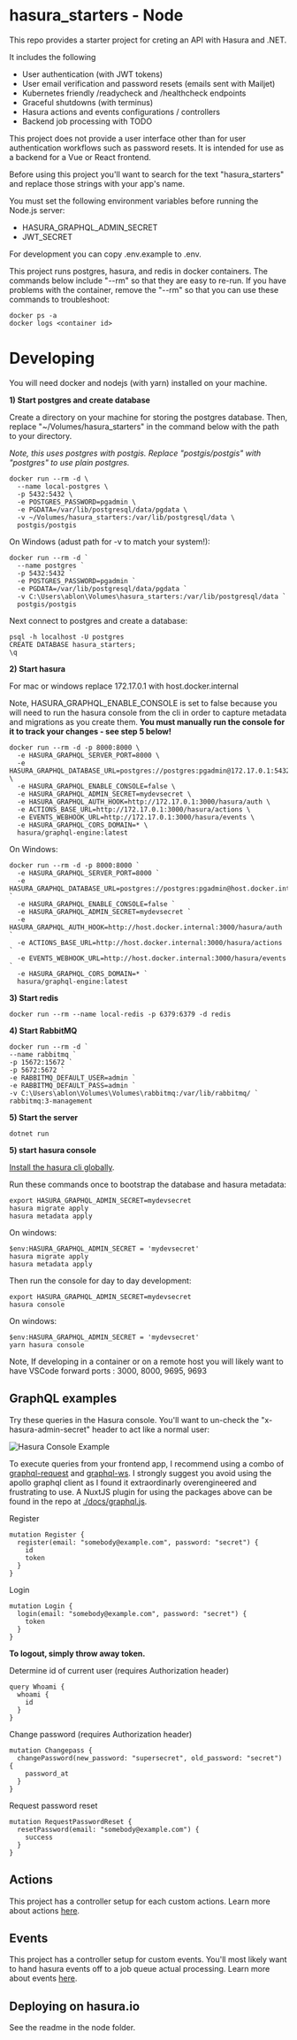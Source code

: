 # hasura_starters - Node

This repo provides a starter project for creting an API with Hasura and .NET.

It includes the following
- User authentication (with JWT tokens)
- User email verification and password resets (emails sent with Mailjet)
- Kubernetes friendly /readycheck and /healthcheck endpoints
- Graceful shutdowns (with terminus)
- Hasura actions and events configurations / controllers
- Backend job processing with TODO

This project does not provide a user interface other than for user authentication workflows such as password resets.  It is intended for use as a backend for a Vue or React frontend.

Before using this project you'll want to search for the text "hasura_starters" and replace those strings with your app's name.

You must set the following environment variables before running the Node.js server:
- HASURA_GRAPHQL_ADMIN_SECRET
- JWT_SECRET

For development you can copy .env.example to .env.

This project runs postgres, hasura, and redis in docker containers.  The commands below include "--rm" so that they are easy to re-run. If you have problems with the container, remove the "--rm" so that you can use these commands to troubleshoot:

```
docker ps -a
docker logs <container id>
```

# Developing

You will need docker and nodejs (with yarn) installed on your machine.

**1) Start postgres and create database**

Create a directory on your machine for storing the postgres database.  Then, replace "~/Volumes/hasura_starters" in the command below with the path to your directory.

*Note, this uses postgres with postgis.  Replace "postgis/postgis" with "postgres" to use plain postgres.*

```
docker run --rm -d \
  --name local-postgres \
  -p 5432:5432 \
  -e POSTGRES_PASSWORD=pgadmin \
  -e PGDATA=/var/lib/postgresql/data/pgdata \
  -v ~/Volumes/hasura_starters:/var/lib/postgresql/data \
  postgis/postgis
```

On Windows (adust path for -v to match your system!):
```
docker run --rm -d `
  --name postgres `
  -p 5432:5432 `
  -e POSTGRES_PASSWORD=pgadmin `
  -e PGDATA=/var/lib/postgresql/data/pgdata `
  -v C:\Users\ablon\Volumes\hasura_starters:/var/lib/postgresql/data `
  postgis/postgis
```

Next connect to postgres and create a database:

```
psql -h localhost -U postgres
CREATE DATABASE hasura_starters;
\q
```

**2) Start hasura**

For mac or windows replace 172.17.0.1 with host.docker.internal

Note, HASURA_GRAPHQL_ENABLE_CONSOLE is set to false because you will need to run the hasura console from the cli in order to capture metadata and migrations as you create them.  **You must manually run the console for it to track your changes - see step 5 below!**

```
docker run --rm -d -p 8000:8000 \
  -e HASURA_GRAPHQL_SERVER_PORT=8000 \
  -e HASURA_GRAPHQL_DATABASE_URL=postgres://postgres:pgadmin@172.17.0.1:5432/hasura_starters \
  -e HASURA_GRAPHQL_ENABLE_CONSOLE=false \
  -e HASURA_GRAPHQL_ADMIN_SECRET=mydevsecret \
  -e HASURA_GRAPHQL_AUTH_HOOK=http://172.17.0.1:3000/hasura/auth \
  -e ACTIONS_BASE_URL=http://172.17.0.1:3000/hasura/actions \
  -e EVENTS_WEBHOOK_URL=http://172.17.0.1:3000/hasura/events \
  -e HASURA_GRAPHQL_CORS_DOMAIN=* \
  hasura/graphql-engine:latest
```

On Windows:
```
docker run --rm -d -p 8000:8000 `
  -e HASURA_GRAPHQL_SERVER_PORT=8000 `
  -e HASURA_GRAPHQL_DATABASE_URL=postgres://postgres:pgadmin@host.docker.internal:5432/hasura_starters `
  -e HASURA_GRAPHQL_ENABLE_CONSOLE=false `
  -e HASURA_GRAPHQL_ADMIN_SECRET=mydevsecret `
  -e HASURA_GRAPHQL_AUTH_HOOK=http://host.docker.internal:3000/hasura/auth `
  -e ACTIONS_BASE_URL=http://host.docker.internal:3000/hasura/actions `
  -e EVENTS_WEBHOOK_URL=http://host.docker.internal:3000/hasura/events `
  -e HASURA_GRAPHQL_CORS_DOMAIN=* `
  hasura/graphql-engine:latest
```

**3) Start redis**

```
docker run --rm --name local-redis -p 6379:6379 -d redis
```

**4) Start RabbitMQ**

```
docker run --rm -d `
--name rabbitmq `
-p 15672:15672 `
-p 5672:5672 `
-e RABBITMQ_DEFAULT_USER=admin `
-e RABBITMQ_DEFAULT_PASS=admin `
-v C:\Users\ablon\Volumes\Volumes\rabbitmq:/var/lib/rabbitmq/ `
rabbitmq:3-management
```

**5) Start the server**

```
dotnet run
```

**5) start hasura console**

[Install the hasura cli globally](https://hasura.io/docs/latest/graphql/core/hasura-cli/install-hasura-cli.html).


Run these commands once to bootstrap the database and hasura metadata:

```
export HASURA_GRAPHQL_ADMIN_SECRET=mydevsecret
hasura migrate apply
hasura metadata apply
```

On windows:

```Windows
$env:HASURA_GRAPHQL_ADMIN_SECRET = 'mydevsecret'
hasura migrate apply
hasura metadata apply
```

Then run the console for day to day development:

``` Console Startup
export HASURA_GRAPHQL_ADMIN_SECRET=mydevsecret
hasura console
```

On windows:

```Windows
$env:HASURA_GRAPHQL_ADMIN_SECRET = 'mydevsecret'
yarn hasura console
```

Note, If developing in a container or on a remote host you will likely want to have VSCode forward ports : 3000, 8000, 9695, 9693

## GraphQL examples

Try these queries in the Hasura console.  You'll want to un-check the "x-hasura-admin-secret" header to act like a normal user:

![Hasura Console Example](./docs/hasura_console_as_user.jpg)

To execute queries from your frontend app, I recommend using a combo of [graphql-request](https://www.npmjs.com/package/graphql-request) and [graphql-ws](https://www.npmjs.com/package/graphql-ws).  I strongly suggest you avoid using the apollo graphql client as I found it extraordinarly overengineered and frustrating to use.  A NuxtJS plugin for using the packages above can be found in the repo at [./docs/graphql.js](./docs/graphql.js).

Register
```
mutation Register {
  register(email: "somebody@example.com", password: "secret") {
    id
    token
  }
}
```

Login
```
mutation Login {
  login(email: "somebody@example.com", password: "secret") {
    token
  }
}
```

**To logout, simply throw away token.**

Determine id of current user (requires Authorization header)
```
query Whoami {
  whoami {
    id
  }
}
```

Change password (requires Authorization header)
```
mutation Changepass {
  changePassword(new_password: "supersecret", old_password: "secret") {
    password_at
  }
}
```

Request password reset
```
mutation RequestPasswordReset {
  resetPassword(email: "somebody@example.com") {
    success
  }
}
```

## Actions

This project has a controller setup for each custom actions.  Learn more about actions [here](https://hasura.io/docs/latest/graphql/core/actions/index.html).

## Events

This project has a controller setup for custom events.  You'll most likely want to hand hasura events off to a job queue actual processing.  Learn more about events [here](https://hasura.io/docs/latest/graphql/core/event-triggers/index.html).

## Deploying on hasura.io

See the readme in the node folder.
